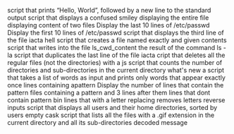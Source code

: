 script that prints “Hello, World”, followed by a new line to the standard output
script that displays a confused smiley
displaying the entire file
displaying content of two files
Display the last 10 lines of /etc/passwd
Display the first 10 lines of /etc/passwd
 script that displays the third line of the file iacta
hell script that creates a file named exactly and given contents
script that writes into the file ls_cwd_content the result of the command ls -la
 script that duplicates the last line of the file iacta
cript that deletes all the regular files (not the directories) with a js
script that counts the number of directories and sub-directories in the current directory
what's new
a script that takes a list of words as input and prints only words that appear exactly once
lines containing apattern
Display the number of lines that contain the pattern 
files containing a pattern and 3 lines after them
 lines that dont contain pattern bin
lines that with a letter
replacing
removes letters
reverse inputs
script that displays all users and their home directories, sorted by users
empty cask
script that lists all the files with a .gif extension in the current directory and all its sub-directories
decoded message

